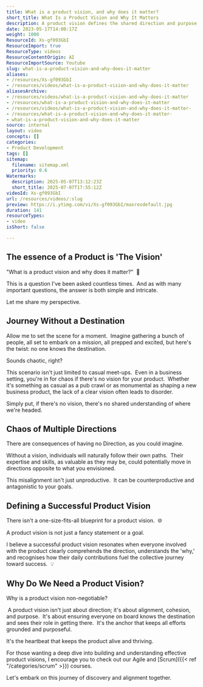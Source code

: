 ```yaml
---
title: What is a product vision, and why does it matter?
short_title: What Is a Product Vision and Why It Matters
description: A product vision defines the shared direction and purpose for a team, aligning efforts and ensuring everyone understands the goals and their role in achieving them.
date: 2023-05-17T14:00:17Z
weight: 1000
ResourceId: Xs-gf093GbI
ResourceImport: true
ResourceType: videos
ResourceContentOrigin: AI
ResourceImportSource: Youtube
slug: what-is-a-product-vision-and-why-does-it-matter
aliases:
- /resources/Xs-gf093GbI
- /resources/videos/what-is-a-product-vision-and-why-does-it-matter
aliasesArchive:
- /resources/videos/what-is-a-product-vision-and-why-does-it-matter
- /resources/what-is-a-product-vision-and-why-does-it-matter
- /resources/videos/what-is-a-product-vision-and-why-does-it-matter-
- /resources/what-is-a-product-vision-and-why-does-it-matter-
- what-is-a-product-vision-and-why-does-it-matter
source: internal
layout: video
concepts: []
categories:
- Product Development
tags: []
sitemap:
  filename: sitemap.xml
  priority: 0.6
Watermarks:
  description: 2025-05-07T13:12:23Z
  short_title: 2025-07-07T17:55:12Z
videoId: Xs-gf093GbI
url: /resources/videos/:slug
preview: https://i.ytimg.com/vi/Xs-gf093GbI/maxresdefault.jpg
duration: 141
resourceTypes:
- video
isShort: false

---
```

## The essence of a Product is 'The Vision'

"What is a product vision and why does it matter?"  🌟

This is a question I've been asked countless times.  And as with many important questions, the answer is both simple and intricate.

Let me share my perspective.

## Journey Without a Destination

Allow me to set the scene for a moment.  Imagine gathering a bunch of people, all set to embark on a mission, all prepped and excited, but here's the twist: no one knows the destination.

Sounds chaotic, right?

This scenario isn't just limited to casual meet-ups.  Even in a business setting, you're in for chaos if there's no vision for your product.  Whether it's something as casual as a pub crawl or as monumental as shaping a new business product, the lack of a clear vision often leads to disorder.

Simply put, if there's no vision, there's no shared understanding of where we're headed.

## Chaos of Multiple Directions

There are consequences of having no Direction, as you could imagine.

Without a vision, individuals will naturally follow their own paths.  Their expertise and skills, as valuable as they may be, could potentially move in directions opposite to what you envisioned.

This misalignment isn't just unproductive.  It can be counterproductive and antagonistic to your goals.

## Defining a Successful Product Vision

There isn't a one-size-fits-all blueprint for a product vision.  🌐 

A product vision is not just a fancy statement or a goal.

I believe a successful product vision resonates when everyone involved with the product clearly comprehends the direction, understands the 'why,' and recognises how their daily contributions fuel the collective journey toward success.  💡 

## Why Do We Need a Product Vision?

Why is a product vision non-negotiable?

 A product vision isn't just about direction; it's about alignment, cohesion, and purpose.  It's about ensuring everyone on board knows the destination and sees their role in getting there.  It's the anchor that keeps all efforts grounded and purposeful.

It's the heartbeat that keeps the product alive and thriving.

For those wanting a deep dive into building and understanding effective product visions, I encourage you to check out our Agile and [Scrum]({{< ref "/categories/scrum" >}}) courses.

Let's embark on this journey of discovery and alignment together.
